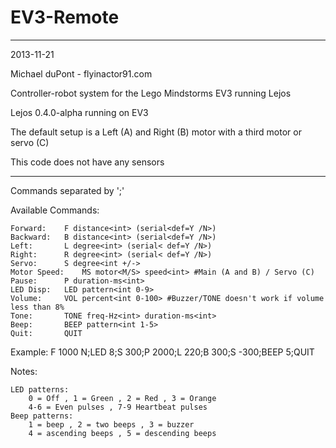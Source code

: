 EV3-Remote
===

---

2013-11-21

Michael duPont - flyinactor91.com

Controller-robot system for the Lego Mindstorms EV3 running Lejos

Lejos 0.4.0-alpha running on EV3

The default setup is a Left (A) and Right (B) motor with a third motor or servo (C)

This code does not have any sensors

---

Commands separated by ';'

Available Commands:

	Forward: 	F distance<int> (serial<def=Y /N>)
	Backward: 	B distance<int> (serial<def=Y /N>)
	Left:		L degree<int> (serial< def=Y /N>)
	Right:		R degree<int> (serial< def=Y /N>)
	Servo:		S degree<int +/->
	Motor Speed:	MS motor<M/S> speed<int> #Main (A and B) / Servo (C)
	Pause:		P duration-ms<int>
	LED Disp:	LED pattern<int 0-9>
	Volume:		VOL percent<int 0-100> #Buzzer/TONE doesn't work if volume less than 8%
	Tone:		TONE freq-Hz<int> duration-ms<int>
	Beep:		BEEP pattern<int 1-5>
	Quit:		QUIT

Example: F 1000 N;LED 8;S 300;P 2000;L 220;B 300;S -300;BEEP 5;QUIT

Notes:

	LED patterns:
		0 = Off , 1 = Green , 2 = Red , 3 = Orange
		4-6 = Even pulses , 7-9 Heartbeat pulses
	Beep patterns:
		1 = beep , 2 = two beeps , 3 = buzzer
		4 = ascending beeps , 5 = descending beeps
